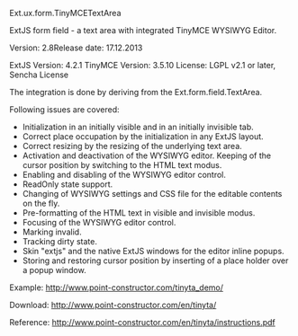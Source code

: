 Ext.ux.form.TinyMCETextArea

ExtJS form field - a text area with integrated TinyMCE WYSIWYG Editor.

Version: 2.8Release date: 17.12.2013

ExtJS Version: 4.2.1
TinyMCE Version: 3.5.10
License: LGPL v2.1 or later, Sencha License

The integration is done by deriving from the Ext.form.field.TextArea.

Following issues are covered:

- Initialization in an initially visible and in an initially invisible tab.
- Correct place occupation by the initialization in any ExtJS layout.
- Correct resizing by the resizing of the underlying text area.
- Activation and deactivation of the WYSIWYG editor. Keeping of the cursor position by switching to the HTML text modus.
- Enabling and disabling of the WYSIWYG editor control.
- ReadOnly state support.
- Changing of WYSIWYG settings and CSS file for the editable contents on the fly.
- Pre-formatting of the HTML text in visible and invisible modus.
- Focusing of the WYSIWYG editor control.
- Marking invalid.
- Tracking dirty state.
- Skin "extjs" and the native ExtJS windows for the editor inline popups.
- Storing and restoring cursor position by inserting of a place holder over a popup window.

Example:
http://www.point-constructor.com/tinyta_demo/

Download:
http://www.point-constructor.com/en/tinyta/

Reference:
http://www.point-constructor.com/en/tinyta/instructions.pdf
